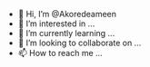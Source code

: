 - 👋 Hi, I’m @Akoredeameen
- 👀 I’m interested in ...
- 🌱 I’m currently learning ...
- 💞️ I’m looking to collaborate on ...
- 📫 How to reach me ...

<!---
Akoredeameen/Akoredeameen is a ✨ special ✨ repository because its `README.md` (this file) appears on your GitHub profile.
You can click the Preview link to take a look at your changes.
--->
